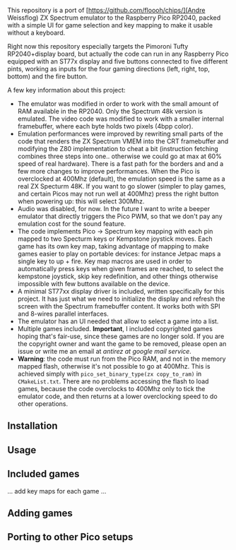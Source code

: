 This repository is a port of [https://github.com/floooh/chips/](Andre Weissflog) ZX Spectrum emulator to the Raspberry Pico RP2040, packed with a simple UI for game selection and key mapping to make it usable without a keyboard.

Right now this repository especially targets the Pimoroni Tufty RP2040+display board, but actually the code can run in any Raspberry Pico equipped with an ST77x display and five buttons connected to five different pints, working as inputs for the four gaming directions (left, right, top, bottom) and the fire button.

A few key information about this project:

* The emulator was modified in order to work with the small amount of RAM available in the RP2040. Only the Spectrum 48k version is emulated. The video code was modified to work with a smaller internal framebuffer, where each byte holds two pixels (4bpp color).
* Emulation performances were improved by rewriting small parts of the code that renders the ZX Spectrum VMEM into the CRT framebuffer and modifying the Z80 implementation to cheat a bit (instruction fetching combines three steps into one.. otherwise we could go at max at 60% speed of real hardware). There is a fast path for the borders and and a few more changes to improve performances. When the Pico is overclocked at 400Mhz (default), the emulation speed is the same as a real ZX Specturm 48K. If you want to go slower (simpler to play games, and certain Picos may not run well at 400Mhz) press the right button when powering up: this will select 300Mhz.
* Audio was disabled, for now. In the future I want to write a beeper emulator that directly triggers the Pico PWM, so that we don't pay any emulation cost for the sound feature.
* The code implements Pico -> Spectrum key mapping with each pin mapped to two Specturm keys or Kempstone joystick moves. Each game has its own key map, taking advantage of mapping to make games easier to play on portable devices: for instance Jetpac maps a single key to up + fire. Key map macros are used in order to automatically press keys when given frames are reached, to select the kempstone joystick, skip key redefinition, and other things otherwise impossible with few buttons available on the device.
* A minimal ST77xx display driver is included, written specifically for this project. It has just what we need to initialize the display and refresh the screen with the Spectrum framebuffer content. It works both with SPI and 8-wires parallel interfaces.
* The emulator has an UI needed that allow to select a game into a list.
* Multiple games included. **Important**, I included copyrighted games hoping that's fair-use, since these games are no longer sold. If you are the copyright owner and want the game to be removed, please open an issue or write me an email at *antirez at google mail service*.
* **Warning**: the code must run from the Pico RAM, and not in the memory mapped flash, otherwise it's not possible to go at 400Mhz. This is achieved simply with `pico_set_binary_type(zx copy_to_ram)` in `CMakeList.txt`. There are no problems accessing the flash to load games, because the code overclocks to 400Mhz only to tick the emulator code, and then returns at a lower overclocking speed to do other operations.

## Installation

## Usage

## Included games

... add key maps for each game ...

## Adding games

## Porting to other Pico setups
